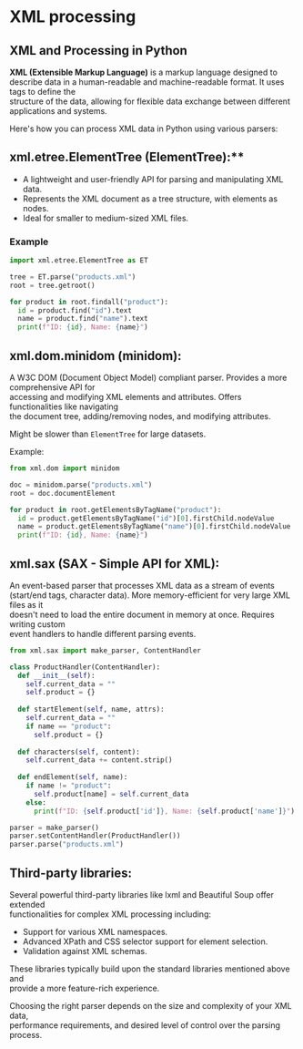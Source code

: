 # XML processing

## XML and Processing in Python

**XML (Extensible Markup Language)** is a markup language designed to describe 
data in a human-readable and machine-readable format. It uses tags to define the  
structure of the data, allowing for flexible data exchange between different  
applications and systems.  

Here's how you can process XML data in Python using various parsers:  

## xml.etree.ElementTree (ElementTree):**

* A lightweight and user-friendly API for parsing and manipulating XML data.  
* Represents the XML document as a tree structure, with elements as nodes.  
* Ideal for smaller to medium-sized XML files.  

### Example

```python
import xml.etree.ElementTree as ET

tree = ET.parse("products.xml")
root = tree.getroot()

for product in root.findall("product"):
  id = product.find("id").text
  name = product.find("name").text
  print(f"ID: {id}, Name: {name}")
```


## xml.dom.minidom (minidom):

A W3C DOM (Document Object Model) compliant parser. Provides a more comprehensive API for  
accessing and modifying XML elements and attributes. Offers functionalities like navigating  
the document tree, adding/removing nodes, and modifying attributes. 

Might be slower than `ElementTree` for large datasets.

Example:

```python
from xml.dom import minidom

doc = minidom.parse("products.xml")
root = doc.documentElement

for product in root.getElementsByTagName("product"):
  id = product.getElementsByTagName("id")[0].firstChild.nodeValue
  name = product.getElementsByTagName("name")[0].firstChild.nodeValue
  print(f"ID: {id}, Name: {name}")
```


## xml.sax (SAX - Simple API for XML):

An event-based parser that processes XML data as a stream of events  
(start/end tags, character data). More memory-efficient for very large XML files as it  
doesn't need to load the entire document in memory at once. Requires writing custom  
event handlers to handle different parsing events.  

```python
from xml.sax import make_parser, ContentHandler

class ProductHandler(ContentHandler):
  def __init__(self):
    self.current_data = ""
    self.product = {}
  
  def startElement(self, name, attrs):
    self.current_data = ""
    if name == "product":
      self.product = {}
  
  def characters(self, content):
    self.current_data += content.strip()
  
  def endElement(self, name):
    if name != "product":
      self.product[name] = self.current_data
    else:
      print(f"ID: {self.product['id']}, Name: {self.product['name']}")

parser = make_parser()
parser.setContentHandler(ProductHandler())
parser.parse("products.xml")
```

## Third-party libraries:

Several powerful third-party libraries like lxml and Beautiful Soup offer extended  
functionalities for complex XML processing including:

- Support for various XML namespaces.  
- Advanced XPath and CSS selector support for element selection.  
- Validation against XML schemas.  

These libraries typically build upon the standard libraries mentioned above and  
provide a more feature-rich experience.

Choosing the right parser depends on the size and complexity of your XML data,  
performance requirements, and desired level of control over the parsing process.  
